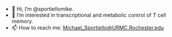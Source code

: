 - 👋 Hi, I’m @sportiellomike.
- 👀 I’m interested in transcriptional and metabolic control of T cell memory.
- 📫 How to reach me: Michael_Sportiello@URMC.Rochester.edu

<!---
sportiellomike/sportiellomike is a ✨ special ✨ repository because its `README.md` (this file) appears on your GitHub profile.
You can click the Preview link to take a look at your changes.
--->
